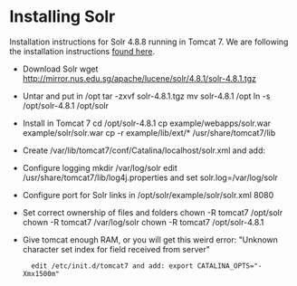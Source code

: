 Installing Solr
===============

Installation instructions for Solr 4.8.8 running in Tomcat 7. We are following the installation instructions [found here](http://stackoverflow.com/questions/23503116/cant-get-solr-4-8-working-with-tomcat-7-and-ubuntu-12-04).
    
- Download Solr
        wget http://mirror.nus.edu.sg/apache/lucene/solr/4.8.1/solr-4.8.1.tgz
- Untar and put in /opt
        tar -zxvf solr-4.8.1.tgz
        mv solr-4.8.1 /opt
        ln -s /opt/solr-4.8.1 /opt/solr
- Install in Tomcat 7
        cd /opt/solr-4.8.1
        cp example/webapps/solr.war example/solr/solr.war
        cp -r example/lib/ext/* /usr/share/tomcat7/lib
- Create /var/lib/tomcat7/conf/Catalina/localhost/solr.xml and add:
      <Context docBase="/opt/solr/example/solr/solr.war" debug="0" crossContext="true">
        <Environment name="solr/home" 
                     type="java.lang.String" 
                     value="/opt/solr/example/solr" 
                     override="true" />
      </Context>

- Configure logging
        mkdir /var/log/solr
        edit /usr/share/tomcat7/lib/log4j.properties and set solr.log=/var/log/solr
- Configure port for Solr links in /opt/solr/example/solr/solr.xml
        <int name="hostPort">8080</int>
- Set correct ownership of files and folders
        chown -R tomcat7 /opt/solr
        chown -R tomcat7 /var/log/solr
        chown -R tomcat7 /opt/solr-4.8.1
- Give tomcat enough RAM, or you will get this weird error: "Unknown character set index for field received from server"

        edit /etc/init.d/tomcat7 and add: export CATALINA_OPTS="-Xmx1500m"
        

